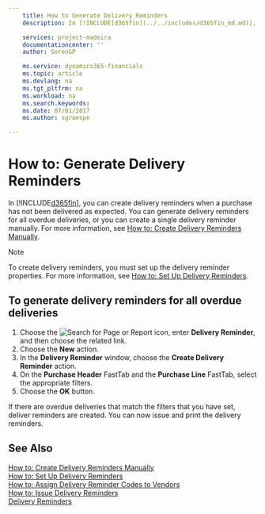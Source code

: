 ```yaml
---
    title: How to Generate Delivery Reminders
    description: In [!INCLUDE[d365fin](../../includes/d365fin_md.md)], you can create delivery reminders when a purchase has not been delivered as expected.

    services: project-madeira 
    documentationcenter: ''
    author: SorenGP

    ms.service: dynamics365-financials
    ms.topic: article
    ms.devlang: na
    ms.tgt_pltfrm: na
    ms.workload: na
    ms.search.keywords:
    ms.date: 07/01/2017
    ms.author: sgroespe

---
```

# How to: Generate Delivery Reminders
In [!INCLUDE[d365fin](../../includes/d365fin_md.md)], you can create delivery reminders when a purchase has not been delivered as expected. You can generate delivery reminders for all overdue deliveries, or you can create a single delivery reminder manually. For more information, see [How to: Create Delivery Reminders Manually](how-to-create-delivery-reminders-manually.md).  

> [!NOTE]  
>  To create delivery reminders, you must set up the delivery reminder properties. For more information, see [How to: Set Up Delivery Reminders](how-to-set-up-delivery-reminders.md).  

## To generate delivery reminders for all overdue deliveries  

1.  Choose the ![Search for Page or Report](../../media/ui-search/search_small.png "Search for Page or Report icon") icon, enter **Delivery Reminder**, and then choose the related link.  
2.  Choose the **New** action.  
3.  In the **Delivery Reminder** window, choose the **Create Delivery Reminder** action.  
4.  On the **Purchase Header** FastTab and the **Purchase Line** FastTab, select the appropriate filters.  
5.  Choose the **OK** button.  

If there are overdue deliveries that match the filters that you have set, deliver reminders are created. You can now issue and print the delivery reminders.  

## See Also  
 [How to: Create Delivery Reminders Manually](how-to-create-delivery-reminders-manually.md)   
 [How to: Set Up Delivery Reminders](how-to-set-up-delivery-reminders.md)   
 [How to: Assign Delivery Reminder Codes to Vendors](how-to-assign-delivery-reminder-codes-to-vendors.md)   
 [How to: Issue Delivery Reminders](how-to-issue-delivery-reminders.md)   
 [Delivery Reminders](delivery-reminders.md)
